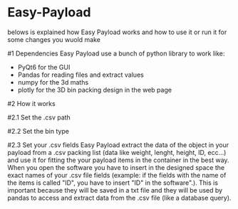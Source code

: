 # Easy-Payload
belows is explained how Easy Payload works and how to use it or run it for some changes you wuold make

#1 Dependencies
Easy Payload use a bunch of python library to work like:
- PyQt6 for the GUI
- Pandas for reading files and extract values
- numpy for the 3d maths
- plotly for the 3D bin packing design in the web page

#2 How it works

#2.1 Set the .csv path

#2.2 Set the bin type

#2.3 Set your .csv fields
Easy Payload extract the data of the object in your payload from a .csv packing list (data like weight, lenght, height, ID, ecc...) and use it for fitting the your payload items in the container in the best way. When you open the software you have to insert in the designed space the exact names of your .csv file fields (example: if the fields with the name of the items is called "ID", you have to insert "ID" in the software".). This is important because they will be saved in a txt file and they will be used by pandas to access and extract data from the .csv file (like a database query).

